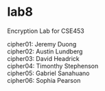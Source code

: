 # lab8
Encryption Lab for CSE453

<p>
cipher01: Jeremy Duong<br>
cipher02: Austin Lundberg<br>
cipher03: David Headrick<br>
cipher04: Timonthy Stephenson<br>
cipher05: Gabriel Sanahuano<br>
cipher06: Sophia Pearson<br>
</p>
